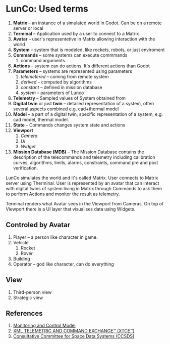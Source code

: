 # LunCo: Used terms

1. **Matrix** – an instance of a simulated world in Godot. Can be on a remote server or local
2. **Terminal** – Application used by a user to connect to a Matrix
3. **Avatar** – user's representetive in Matrix allowing interaction with the world
4. **System** – system that is modeled, like rockets, robots, or just enviroment
5. **Commands** – some systems can execute commmands
   1. command arguments
6. **Actions** – system can do actions. It's different actions than Godot
7. **Parameters** – systems are represented using parameters
   1.  *telemetered* – coming from remote system
   2.  *derived* – computed by algorithms
   3.  *constant* – defined in mission database
   4.  *system* – parameters of Lunco
8. **Telemetry** – Sampled values of System obtained from 
9.  **Digital twin** or just **twin** – detailed representation of a system, often several aspects combined e.g. cad+thermal model
10. **Model** – a part of a digital twin, specific representation of a system, e.g. cad model, thermal model. 
11. **State** – Commands changes system state and actions
12. **Viewport**
    1.  *Camera*
    2.  *UI*
    3.  *Widget*
13. **Mission Database (MDB)** – The Mission Database contains the description of the telecommands and telemetry including calibration curves, algorithms, limits, alarms, constraints, command pre and post verification.

LunCo simulates the world and it's called Matrix. User connects to Matrix server using Therminal. 
User is represented by an avatar that can interact with digital twins of system living in Matrix through Commands to ask them to perform Actions and monitor the result as telemetry.

Terminal renders what Avatar sees in the Viewport from Cameras. On top of Viewport there is a UI layer that visualises data using Widgets.
## Controled by **Avatar**

1. Player – a person like character in game.
2. Vehicle
   1. Rocket
   2. Rover
3. Building
4. Operator – god like character, can do everything


## View
1. Third-person view
2. Strategic view


## References

1. [Monitoring and Control Model](https://docs.yamcs.org/yamcs-server-manual/general/model/)
2. [XML TELEMETRIC AND COMMAND EXCHANGE™ (XTCE™)](https://www.omg.org/xtce/index.htm)
3. [Consultative Committee for Space Data Systems (CCSDS)](https://en.wikipedia.org/wiki/Consultative_Committee_for_Space_Data_Systems)